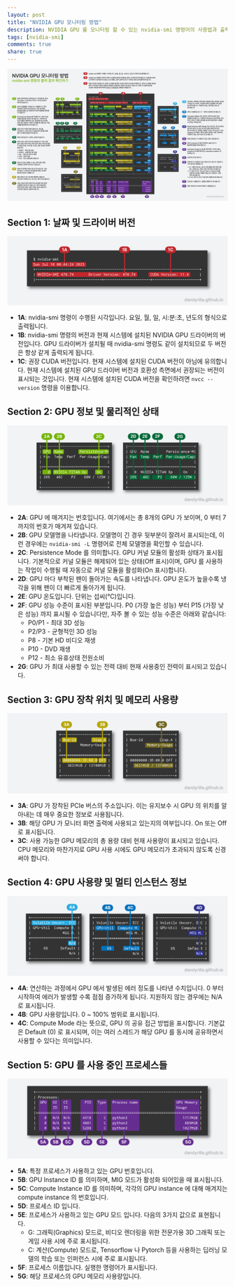 ```yaml
---
layout: post
title: "NVIDIA GPU 모니터링 방법"
description: NVIDIA GPU 를 모니터링 할 수 있는 nvidia-smi 명령어의 사용법과 출력 결과를 살펴본다.
tags: [nvidia-smi]
comments: true
share: true
---
```


![image](/images/2023-07-09/nvidia-smi-desc-kr.png "Description of nvidia-smi output")

## Section 1: 날짜 및 드라이버 버전

![image](/images/2023-07-09/nvidia-smi-sec1.png "Section 1, Date and driver version")

* **1A**: nvidia-smi 명령이 수행된 시각입니다. 요일, 월, 일, 시:분:초, 년도의 형식으로
  출력됩니다.
* **1B**: nvidia-smi 명령의 버전과 현재 시스템에 설치된 NVIDIA GPU 드라이버의 버전입니다.
  GPU 드라이버가 설치될 때 nvidia-smi 명령도 같이 설치되므로 두 버전은 항상 같게 출력되게 됩니다.
* **1C**: 권장 CUDA 버전입니다. 현재 시스템에 설치된 CUDA 버전이 아님에 유의합니다. 현재 시스템에
  설치된 GPU 드라이버 버전과 호환성 측면에서 권장되는 버전이 표시되는 것입니다. 현재 시스템에 설치된
  CUDA 버전을 확인하려면 `nvcc --version` 명령을 이용합니다.

## Section 2: GPU 정보 및 물리적인 상태

![image](/images/2023-07-09/nvidia-smi-sec2.png "Section 2, GPU info and physical status")

* **2A**: GPU 에 매겨지는 번호입니다. 여기에서는 총 8개의 GPU 가 보이며, 0 부터 7 까지의 번호가 
  매겨져 있습니다.
* **2B**: GPU 모델명을 나타냅니다. 모델명이 긴 경우 뒷부분이 잘려서 표시되는데, 이런 경우에는
  `nvidia-smi -L` 명령어로 전체 모델명을 확인할 수 있습니다.
* **2C**: Persistence Mode 를 의미합니다. GPU 커널 모듈의 활성화 상태가 표시됩니다. 기본적으로
  커널 모듈은 해제되어 있는 상태(Off 표시)이며, GPU 를 사용하는 작업이 수행될 때 자동으로 커널 모듈을
  활성화(On 표시)합니다.
* **2D**: GPU 마다 부착된 팬이 돌아가는 속도를 나타냅니다. GPU 온도가 높을수록 냉각을 위해 팬이 더
  빠르게 돌아가게 됩니다.
* **2E**: GPU 온도입니다. 단위는 섭씨(℃)입니다.
* **2F**: GPU 성능 수준이 표시된 부분입니다. P0 (가장 높은 성능) 부터 P15 (가장 낮은 성능) 까지
  표시될 수 있습니다만, 자주 볼 수 있는 성능 수준은 아래와 같습니다:
  * P0/P1 - 최대 3D 성능
  * P2/P3 - 균형적인 3D 성능
  * P8 - 기본 HD 비디오 재생
  * P10 - DVD 재생
  * P12 - 최소 유휴상태 전원소비
* **2G**: GPU 가 최대 사용할 수 있는 전력 대비 현재 사용중인 전력이 표시되고 있습니다.

## Section 3: GPU 장착 위치 및 메모리 사용량

![image](/images/2023-07-09/nvidia-smi-sec3.png "Section 3, GPU's PCIe bus address and memory usage")

* **3A**: GPU 가 장착된 PCIe 버스의 주소입니다. 이는 유지보수 시 GPU 의 위치를 알아내는 데 매우
  중요한 정보로 사용됩니다.
* **3B**: 해당 GPU 가 모니터 화면 출력에 사용되고 있는지의 여부입니다. On 또는 Off 로 표시됩니다.
* **3C**: 사용 가능한 GPU 메모리의 총 용량 대비 현재 사용량이 표시되고 있습니다. CPU 메모리와
  마찬가지로 GPU 사용 시에도 GPU 메모리가 초과되지 않도록 신경써야 합니다.

## Section 4: GPU 사용량 및 멀티 인스턴스 정보

![image](/images/2023-07-09/nvidia-smi-sec4.png "Section 4, GPU usage and multi instance info")

* **4A**: 연산하는 과정에서 GPU 에서 발생된 에러 정도를 나타낸 수치입니다. 0 부터 시작하여 에러가
  발생할 수록 점점 증가하게 됩니다. 지원하지 않는 경우에는 N/A 로 표시됩니다.
* **4B**: GPU 사용량입니다. 0 ~ 100% 범위로 표시됩니다.
* **4C**: Compute Mode 라는 뜻으로, GPU 의 공유 접근 방법을 표시합니다. 기본값은 Default (0)
  로 표시되며, 이는 여러 스레드가 해당 GPU 를 동시에 공유하면서 사용할 수 있다는 의미입니다.

## Section 5: GPU 를 사용 중인 프로세스들

![image](/images/2023-07-09/nvidia-smi-sec5.png "Section 5, List of processes using GPU")

* **5A**: 특정 프로세스가 사용하고 있는 GPU 번호입니다.
* **5B**: GPU Instance ID 를 의미하며, MIG 모드가 활성화 되어있을 때 표시됩니다.
* **5C**: Compute Instance ID 를 의미하며, 각각의 GPU instance 에 대해 매겨지는 compute
  instance 의 번호입니다.
* **5D**: 프로세스 ID 입니다.
* **5E**: 프로세스가 사용하고 있는 GPU 모드 입니다. 다음의 3가지 값으로 표현됩니다.
  * G: 그래픽(Graphics) 모드로, 비디오 렌더링을 위한 전문가용 3D 그래픽 또는 게임 사용 시에 주로
    표시됩니다.
  * C: 계산(Compute) 모드로, Tensorflow 나 Pytorch 등을 사용하는 딥러닝 모델의 학습 또는
    인퍼런스 시에 주로 표시됩니다.
* **5F**: 프로세스 이름입니다. 실행한 명령어가 표시됩니다.
* **5G**: 해당 프로세스의 GPU 메모리 사용량입니다.
